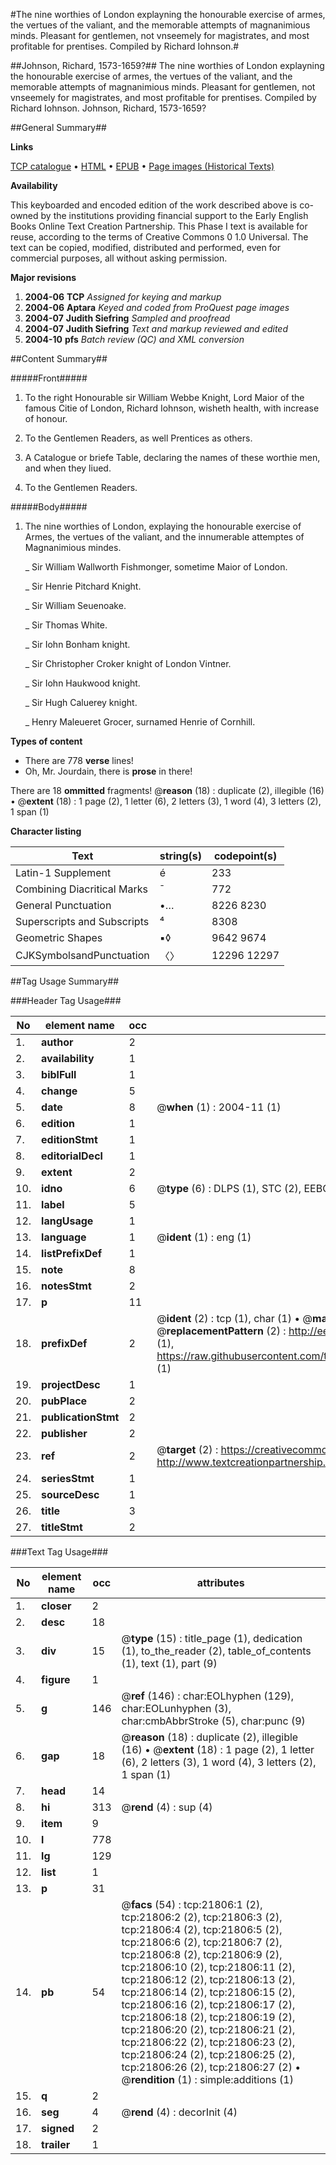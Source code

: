 #The nine worthies of London explayning the honourable exercise of armes, the vertues of the valiant, and the memorable attempts of magnanimious minds. Pleasant for gentlemen, not vnseemely for magistrates, and most profitable for prentises. Compiled by Richard Iohnson.#

##Johnson, Richard, 1573-1659?##
The nine worthies of London explayning the honourable exercise of armes, the vertues of the valiant, and the memorable attempts of magnanimious minds. Pleasant for gentlemen, not vnseemely for magistrates, and most profitable for prentises. Compiled by Richard Iohnson.
Johnson, Richard, 1573-1659?

##General Summary##

**Links**

[TCP catalogue](http://www.ota.ox.ac.uk/tcp/)  • 
[HTML](http://tei.it.ox.ac.uk/tcp/Texts-HTML/free/A04/A04564.html)  • 
[EPUB](http://tei.it.ox.ac.uk/tcp/Texts-EPUB/free/A04/A04564.epub) • 
[Page images (Historical Texts)](https://data.historicaltexts.jisc.ac.uk/view?pubId=eebo-99856277e&pageId=eebo-99856277e-21806-1)

**Availability**

This keyboarded and encoded edition of the
	       work described above is co-owned by the institutions
	       providing financial support to the Early English Books
	       Online Text Creation Partnership. This Phase I text is
	       available for reuse, according to the terms of Creative
	       Commons 0 1.0 Universal. The text can be copied,
	       modified, distributed and performed, even for
	       commercial purposes, all without asking permission.

**Major revisions**

1. __2004-06__ __TCP__ *Assigned for keying and markup*
1. __2004-06__ __Aptara__ *Keyed and coded from ProQuest page images*
1. __2004-07__ __Judith Siefring__ *Sampled and proofread*
1. __2004-07__ __Judith Siefring__ *Text and markup reviewed and edited*
1. __2004-10__ __pfs__ *Batch review (QC) and XML conversion*

##Content Summary##

#####Front#####

1. To the right Honourable sir William
Webbe Knight, Lord Maior
of the famous Citie of London, Richard
Iohnson, wisheth health,
with increase of
honour.

1. To the Gentlemen Readers, as well
Prentices as others.

1. A Catalogue or briefe Table, declaring
the names of these worthie men,
and when they liued.

1. To the Gentlemen Readers.

#####Body#####

1. The nine worthies of London,
explaying the honourable exercise
of Armes, the vertues of the valiant, and the
innumerable attemptes of Magnanimious
mindes.

    _ Sir William Wallworth Fishmonger,
sometime Maior of London.

    _ Sir Henrie Pitchard Knight.

    _ Sir William Seuenoake.

    _ Sir Thomas White.

    _ Sir Iohn Bonham knight.

    _ Sir Christopher Croker knight
of London Vintner.

    _ Sir Iohn Haukwood knight.

    _ Sir Hugh Caluerey knight.

    _ Henry Maleueret Grocer, surnamed
Henrie of Cornhill.

**Types of content**

  * There are 778 **verse** lines!
  * Oh, Mr. Jourdain, there is **prose** in there!

There are 18 **ommitted** fragments! 
 @__reason__ (18) : duplicate (2), illegible (16)  •  @__extent__ (18) : 1 page (2), 1 letter (6), 2 letters (3), 1 word (4), 3 letters (2), 1 span (1)

**Character listing**


|Text|string(s)|codepoint(s)|
|---|---|---|
|Latin-1 Supplement|é|233|
|Combining             Diacritical Marks|̄|772|
|General Punctuation|•…|8226 8230|
|Superscripts             and Subscripts|⁴|8308|
|Geometric Shapes|▪◊|9642 9674|
|CJKSymbolsandPunctuation|〈〉|12296 12297|

##Tag Usage Summary##

###Header Tag Usage###

|No|element name|occ|attributes|
|---|---|---|---|
|1.|__author__|2||
|2.|__availability__|1||
|3.|__biblFull__|1||
|4.|__change__|5||
|5.|__date__|8| @__when__ (1) : 2004-11 (1)|
|6.|__edition__|1||
|7.|__editionStmt__|1||
|8.|__editorialDecl__|1||
|9.|__extent__|2||
|10.|__idno__|6| @__type__ (6) : DLPS (1), STC (2), EEBO-CITATION (1), PROQUEST (1), VID (1)|
|11.|__label__|5||
|12.|__langUsage__|1||
|13.|__language__|1| @__ident__ (1) : eng (1)|
|14.|__listPrefixDef__|1||
|15.|__note__|8||
|16.|__notesStmt__|2||
|17.|__p__|11||
|18.|__prefixDef__|2| @__ident__ (2) : tcp (1), char (1)  •  @__matchPattern__ (2) : ([0-9\-]+):([0-9IVX]+) (1), (.+) (1)  •  @__replacementPattern__ (2) : http://eebo.chadwyck.com/downloadtiff?vid=$1&page=$2 (1), https://raw.githubusercontent.com/textcreationpartnership/Texts/master/tcpchars.xml#$1 (1)|
|19.|__projectDesc__|1||
|20.|__pubPlace__|2||
|21.|__publicationStmt__|2||
|22.|__publisher__|2||
|23.|__ref__|2| @__target__ (2) : https://creativecommons.org/publicdomain/zero/1.0/ (1), http://www.textcreationpartnership.org/docs/. (1)|
|24.|__seriesStmt__|1||
|25.|__sourceDesc__|1||
|26.|__title__|3||
|27.|__titleStmt__|2||


###Text Tag Usage###

|No|element name|occ|attributes|
|---|---|---|---|
|1.|__closer__|2||
|2.|__desc__|18||
|3.|__div__|15| @__type__ (15) : title_page (1), dedication (1), to_the_reader (2), table_of_contents (1), text (1), part (9)|
|4.|__figure__|1||
|5.|__g__|146| @__ref__ (146) : char:EOLhyphen (129), char:EOLunhyphen (3), char:cmbAbbrStroke (5), char:punc (9)|
|6.|__gap__|18| @__reason__ (18) : duplicate (2), illegible (16)  •  @__extent__ (18) : 1 page (2), 1 letter (6), 2 letters (3), 1 word (4), 3 letters (2), 1 span (1)|
|7.|__head__|14||
|8.|__hi__|313| @__rend__ (4) : sup (4)|
|9.|__item__|9||
|10.|__l__|778||
|11.|__lg__|129||
|12.|__list__|1||
|13.|__p__|31||
|14.|__pb__|54| @__facs__ (54) : tcp:21806:1 (2), tcp:21806:2 (2), tcp:21806:3 (2), tcp:21806:4 (2), tcp:21806:5 (2), tcp:21806:6 (2), tcp:21806:7 (2), tcp:21806:8 (2), tcp:21806:9 (2), tcp:21806:10 (2), tcp:21806:11 (2), tcp:21806:12 (2), tcp:21806:13 (2), tcp:21806:14 (2), tcp:21806:15 (2), tcp:21806:16 (2), tcp:21806:17 (2), tcp:21806:18 (2), tcp:21806:19 (2), tcp:21806:20 (2), tcp:21806:21 (2), tcp:21806:22 (2), tcp:21806:23 (2), tcp:21806:24 (2), tcp:21806:25 (2), tcp:21806:26 (2), tcp:21806:27 (2)  •  @__rendition__ (1) : simple:additions (1)|
|15.|__q__|2||
|16.|__seg__|4| @__rend__ (4) : decorInit (4)|
|17.|__signed__|2||
|18.|__trailer__|1||
